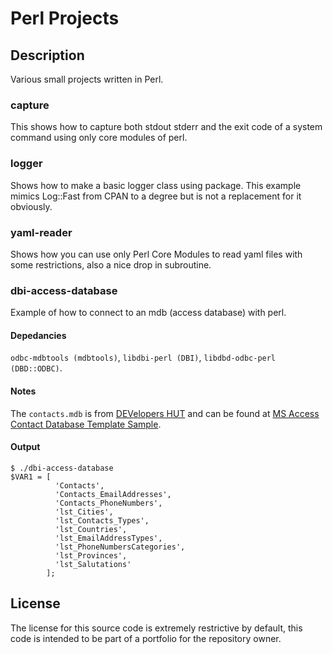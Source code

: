 # Perl Projects

## Description
Various small projects written in Perl.

### capture
This shows how to capture both stdout stderr and the exit code of
a system command using only core modules of perl.

### logger
Shows how to make a basic logger class using package. This example
mimics Log::Fast from CPAN to a degree but is not a replacement for
it obviously.

### yaml-reader
Shows how you can use only Perl Core Modules to read yaml files with
some restrictions, also a nice drop in subroutine.

### dbi-access-database
Example of how to connect to an mdb (access database) with perl.

#### Depedancies
`odbc-mdbtools (mdbtools)`, `libdbi-perl (DBI)`, `libdbd-odbc-perl (DBD::ODBC)`.

#### Notes
The `contacts.mdb` is from [DEVelopers HUT](https://www.devhut.net/) and can
be found at [MS Access Contact Database Template Sample](https://www.devhut.net/2016/09/01/ms-access-contact-database-template-sample/).

#### Output
````
$ ./dbi-access-database
$VAR1 = [
          'Contacts',
          'Contacts_EmailAddresses',
          'Contacts_PhoneNumbers',
          'lst_Cities',
          'lst_Contacts_Types',
          'lst_Countries',
          'lst_EmailAddressTypes',
          'lst_PhoneNumbersCategories',
          'lst_Provinces',
          'lst_Salutations'
        ];
````

## License
The license for this source code is extremely restrictive by default, this code is intended to be part of a portfolio for the repository owner.
